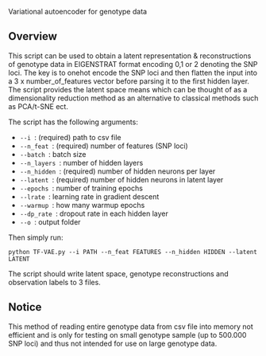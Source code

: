 Variational autoencoder for genotype data

## Overview

This script can be used to obtain a latent representation & reconstructions of genotype data in EIGENSTRAT format encoding 0,1 or 2 denoting the SNP loci. The key is to onehot encode the SNP loci and then flatten the input into a 3 x number_of_features vector before parsing it to the first hidden layer. The script provides the latent space means which can be thought of as a dimensionality reduction method as an alternative to classical methods such as PCA/t-SNE ect.

The script has the following arguments:

- ```--i ```: (required) path to csv file
- ```--n_feat ```: (required) number of features (SNP loci)
- ```--batch ```: batch size
- ```--n_layers ```: number of hidden layers
- ```--n_hidden ```: (required) number of hidden neurons per layer
- ```--latent ```: (required) number of hidden neurons in latent layer
- ```--epochs ```: number of training epochs
- ```--lrate ```: learning rate in gradient descent
- ```--warmup ```: how many warmup epochs
- ```--dp_rate ```: dropout rate in each hidden layer
- ```--o ```: output folder

Then simply run:

```python TF-VAE.py --i PATH --n_feat FEATURES --n_hidden HIDDEN --latent LATENT ```

The script should write latent space, genotype reconstructions and observation labels to 3 files.

## Notice

This method of reading entire genotype data from csv file into memory not efficient and is only for testing on small genotype sample (up to 500.000 SNP loci) and thus not intended for use on large genotype data. 
